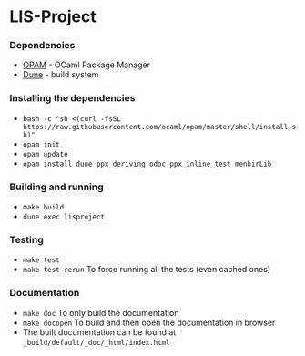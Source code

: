 # LIS-Project

### Dependencies
- [OPAM](https://opam.ocaml.org/) - OCaml Package Manager
- [Dune](https://dune.build/) - build system

### Installing the dependencies
- `bash -c "sh <(curl -fsSL https://raw.githubusercontent.com/ocaml/opam/master/shell/install.sh)"`
- `opam init`
- `opam update`
- `opam install dune ppx_deriving odoc ppx_inline_test menhirLib`

### Building and running
- `make build`
- `dune exec lisproject`

### Testing
- `make test`
- `make test-rerun` To force running all the tests (even cached ones)

### Documentation
- `make doc` To only build the documentation
- `make docopen` To build and then open the documentation in browser
- The built documentation can be found at `_build/default/_doc/_html/index.html`